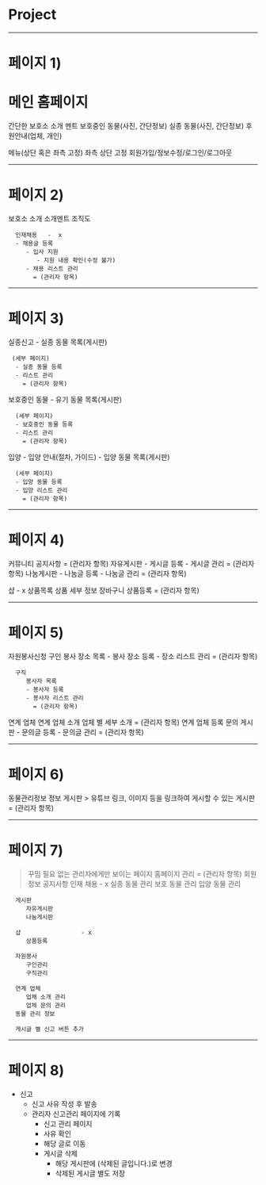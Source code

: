 # Project

-----------------------------
#  페이지 1)

# 메인 홈페이지

   간단한 보호소 소개 멘트
   보호중인 동물(사진, 간단정보)
   실종 동물(사진, 간단정보)
   후원안내(업체, 개인)

메뉴(상단 혹은 좌측 고정) 좌측 상단 고정
   회원가입/정보수정/로그인/로그아웃
   
-----------------------------
#  페이지 2)
  
   보호소 소개
      소개멘트
      조직도
      
      인재채용   -  x 
      - 채용글 등록
         - 입사 지원
            - 지원 내용 확인(수정 불가)
         - 채용 리스트 관리
           = (관리자 항목)
          
-----------------------------
#  페이지 3)
  
   실종신고
     - 실종 동물 목록(게시판)
      
     (세부 페이지) 
      - 실종 동물 등록
      - 리스트 관리
        = (관리자 항목)
   
   보호중인 동물
      - 유기 동물 목록(게시판)
      
      (세부 페이지)
      - 보호중인 동물 등록
      - 리스트 관리
        = (관리자 항목)
   
   입양
      - 입양 안내(절차, 가이드)
      - 입양 동물 목록(게시판)
      
      (세부 페이지)
      - 입양 동물 등록
      - 입양 리스트 관리
        = (관리자 항목)
   
  -----------------------------
#  페이지 4)
   
   커뮤니티
      공지사항
        = (관리자 항목)
      자유게시판
      - 게시글 등록
      - 게시글 관리
        = (관리자 항목)
      나눔게시판
      - 나눔글 등록
      - 나눔글 관리
        = (관리자 항목)
   
   샵 - x 
      상품목록
         상품 세부 정보
         장바구니
      상품등록
        = (관리자 항목)

-----------------------------
#  페이지 5)
        
   자원봉사신청
      구인
         봉사 장소 목록
         - 봉사 장소 등록
         - 장소 리스트 관리
           = (관리자 항목)
           
      구직
         봉사자 목록
         - 봉사자 등록
         - 봉사자 리스트 관리
           = (관리자 항목)
           
   연계 업체
      연계 업체 소개
         업체 별 세부 소개
          = (관리자 항목)
      연계 업체 등록 문의 게시판
       - 문의글 등록
       - 문의글 관리
        = (관리자 항목)
 
-----------------------------
#  페이지 6)
        
   동물관리정보
      정보 게시판
       > 유튜브 링크, 이미지 등을 링크하여 게시할 수 있는 게시판
       = (관리자 항목)
   
   
-----------------------------
#  페이지 7)
   
   > 꾸밈 필요 없는 관리자에게만 보이는 페이지
   홈페이지 관리
   = (관리자 항목)
      회원 정보
      공지사항
      인재 채용         - x 
      실종 동물 관리
      보호 동물 관리
      입양 동물 관리
      
      게시판
         자유게시판
         나눔게시판
      
      샵                 - x 
         상품등록 
      
      자원봉사
         구인관리
         구직관리
      
      연계 업체
         업체 소개 관리
         업체 문의 관리
      동물 관리 정보
      
      게시글 별 신고 버튼 추가
      
-----------------------------
#  페이지 8)
      
- 신고
   - 신고 사유 작성 후 발송
   - 관리자 신고관리 페이지에 기록
        - 신고 관리 페이지
        - 사유 확인
        - 해당 글로 이동
        - 게시글 삭제
            - 해당 게시판에 (삭제된 글입니다.)로 변경
            - 삭제된 게시글 별도 저장
      
